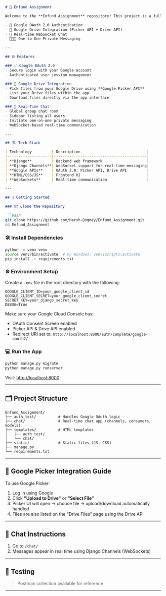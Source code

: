 
```markdown
# 🚀 Enfund Assignment

Welcome to the **Enfund Assignment** repository! This project is a full-stack web application built with **Django** that features:

- 🔐 Google OAuth 2.0 Authentication  
- 📂 Google Drive Integration (Picker API + Drive API)  
- 💬 Real-time WebSocket Chat  
- 🧑‍🤝‍🧑 One-to-One Private Messaging  

---

## 🌐 Features

### ✅ Google OAuth 2.0
- Secure login with your Google account
- Authenticated user session management

### 📁 Google Drive Integration
- Pick files from your Google Drive using **Google Picker API**
- List your Drive files within the app
- Download files directly via the app interface

### 💬 Real-Time Chat
- Global group chat room
- Sidebar listing all users
- Initiate one-on-one private messaging
- WebSocket-based real-time communication

---

## 🏗️ Tech Stack

| Technology         | Description                              |
|--------------------|------------------------------------------|
| **Django**         | Backend web framework                    |
| **Django Channels**| WebSocket support for real-time messaging|
| **Google APIs**    | OAuth 2.0, Picker API, Drive API         |
| **HTML/CSS/JS**    | Frontend UI                              |
| **WebSockets**     | Real-time communication                  |

---

## 🚀 Getting Started

### 📦 Clone the Repository

```bash
git clone https://github.com/Harsh-Dogney/Enfund_Assignment.git
cd Enfund_Assignment
```

### 🛠️ Install Dependencies

```bash
python -m venv venv
source venv/bin/activate  # On Windows: venv\Scripts\activate
pip install -r requirements.txt
```

### ⚙️ Environment Setup

Create a `.env` file in the root directory with the following:

```env
GOOGLE_CLIENT_ID=your_google_client_id
GOOGLE_CLIENT_SECRET=your_google_client_secret
SECRET_KEY=your_django_secret_key
DEBUG=True
```

Make sure your Google Cloud Console has:
- OAuth Consent Screen enabled
- Picker API & Drive API enabled
- Redirect URI set to: `http://localhost:8000/auth/complete/google-oauth2/`

### 💻 Run the App

```bash
python manage.py migrate
python manage.py runserver
```

Visit: [http://localhost:8000](http://localhost:8000)

---

## 🗂️ Project Structure

```
Enfund_Assignment/
├── auth_test/          # Handles Google OAuth logic
├── chat/               # Real-time chat app (channels, consumers, models)
├── templates/          # HTML templates
│   ├── auth_test/
│   └── chat/
├── static/             # Static files (JS, CSS)
├── manage.py
└── requirements.txt
```

---

## 🔐 Google Picker Integration Guide

To use Google Picker:
1. Log in using Google  
2. Click **"Upload to Drive"** or **"Select File"**  
3. Picker UI will open → choose file → upload/download automatically handled  
4. Files are also listed on the "Drive Files" page using the Drive API  

---

## 💬 Chat Instructions

1. Go to `/chat/`  
2. Messages appear in real time using Django Channels (WebSockets)  

---

## 🧪 Testing

> Postman collection available for reference  

---
